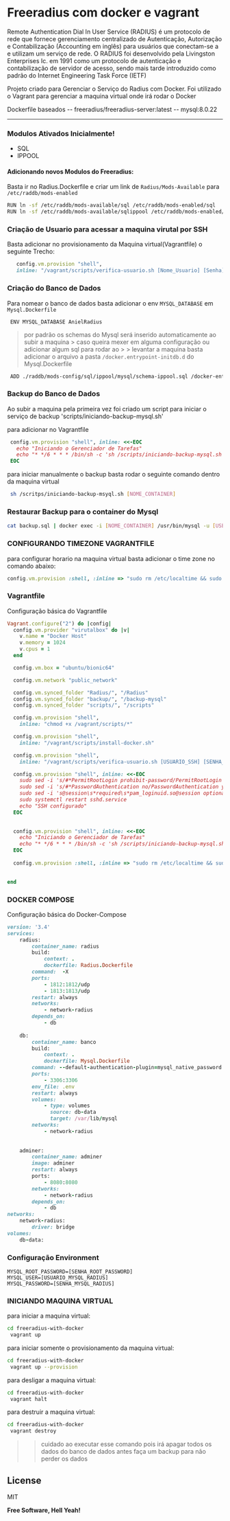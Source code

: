 # Freeradius com docker e vagrant
Remote Authentication Dial In User Service (RADIUS) é um protocolo de rede que fornece gerenciamento centralizado de Autenticação, Autorização e Contabilização (Accounting em inglês) para usuários que conectam-se a e utilizam um serviço de rede. O RADIUS foi desenvolvido pela Livingston Enterprises Ic. em 1991 como um protocolo de autenticação e contabilização de servidor de acesso, sendo mais tarde introduzido como padrão do Internet Engineering Task Force (IETF)

Projeto criado para Gerenciar o Serviço do Radius com Docker. Foi utilizado o Vagrant para gerenciar a maquina virtual onde irá rodar o Docker
 
Dockerfile baseados
    -- freeradius/freeradius-server:latest
    -- mysql:8.0.22
***

### Modulos Ativados Inicialmente!

  - SQL
  - IPPOOL


#### Adicionando novos Modulos do Freeradius:
 Basta ir no Radius.Dockerfile e criar um link de `Radius/Mods-Available` para `/etc/raddb/mods-enabled` 
 
 ```sh
RUN ln -sf /etc/raddb/mods-available/sql /etc/raddb/mods-enabled/sql
RUN ln -sf /etc/raddb/mods-available/sqlippool /etc/raddb/mods-enabled/sqlippool
 ```

### Criação de Usuario para acessar a maquina virutal por SSH
Basta adicionar no provisionamento da Maquina virtual(Vagrantfile) o seguinte Trecho:

 ```rb
    config.vm.provision "shell", 
    inline: "/vagrant/scripts/verifica-usuario.sh [Nome_Usuario] [Senha]"
 ```

### Criação do Banco de Dados
Para nomear o banco de dados basta adicionar o env `MYSQL_DATABASE` em `Mysql.Dockerfile`

```
 ENV MYSQL_DATABASE AnielRadius
```

> por padrão os schemas do Mysql será inserido automaticamente ao subir a maquina > caso queira mexer em alguma configuração ou adicionar algum sql para rodar ao > > levantar a maquina basta adicionar o arquivo a pasta  `/docker.entrypoint-initdb.d` do Mysql.Dockerfile


```sh
 ADD ./raddb/mods-config/sql/ippool/mysql/schema-ippool.sql /docker-entrypoint-initdb.d/
```

### Backup do Banco de Dados
Ao subir a maquina pela primeira vez foi criado um script para iniciar o serviço de backup 'scripts/iniciando-backup-mysql.sh'

para adicionar no Vagrantfile 
 ``` rb
  config.vm.provision "shell", inline: <<-EOC
    echo "Iniciando o Gerenciador de Tarefas"
    echo "* */6 * * * /bin/sh -c 'sh /scripts/iniciando-backup-mysql.sh [NOME_CONTAINER]'" | crontab -
  EOC
 ```

para iniciar manualmente o backup basta rodar o seguinte comando dentro da maquina virtual
 ```sh
  sh /scritps/iniciando-backup-msyql.sh [NOME_CONTAINER]
 ``` 


### Restaurar Backup para o container do Mysql
``` sh
cat backup.sql | docker exec -i [NOME_CONTAINER] /usr/bin/mysql -u [USER_MYSQL] --password=[USER_PASSWORD_MYSQL] [DATABASE]
```

### CONFIGURANDO TIMEZONE VAGRANTFILE
para configurar horario na maquina virtual basta adicionar o time zone no comando abaixo:
``` rb
config.vm.provision :shell, :inline => "sudo rm /etc/localtime && sudo ln -s /usr/share/zoneinfo/America/Sao_Paulo /etc/localtime", run: "always"
```

### Vagrantfile
Configuração básica do Vagrantfile

``` rb
Vagrant.configure("2") do |config|
  config.vm.provider "virutalbox" do |v|
    v.name = "Docker Host"
    v.memory = 1024
    v.cpus = 1
  end

  config.vm.box = "ubuntu/bionic64"

  config.vm.network "public_network"

  config.vm.synced_folder "Radius/", "/Radius"
  config.vm.synced_folder "backup/", "/backup-mysql"
  config.vm.synced_folder "scripts/", "/scripts"

  config.vm.provision "shell",
    inline: "chmod +x /vagrant/scripts/*"

  config.vm.provision "shell",
    inline: "/vagrant/scripts/install-docker.sh"

  config.vm.provision "shell", 
    inline: "/vagrant/scripts/verifica-usuario.sh [USUARIO_SSH] [SENHA_SSH]"

  config.vm.provision "shell", inline: <<-EOC
    sudo sed -i 's/#*PermitRootLogin prohibit-password/PermitRootLogin yes/g' /etc/ssh/sshd_config
    sudo sed -i 's/#*PasswordAuthentication no/PasswordAuthentication yes/g' /etc/ssh/sshd_config
    sudo sed -i 's@session\s*required\s*pam_loginuid.so@session optional pam_loginuid.so@g' /etc/pam.d/sshd
    sudo systemctl restart sshd.service
    echo "SSH configurado"
  EOC

  
  config.vm.provision "shell", inline: <<-EOC
    echo "Iniciando o Gerenciador de Tarefas"
    echo "* */6 * * * /bin/sh -c 'sh /scripts/iniciando-backup-mysql.sh banco'" | crontab -
  EOC
  
  config.vm.provision :shell, :inline => "sudo rm /etc/localtime && sudo ln -s /usr/share/zoneinfo/America/Sao_Paulo /etc/localtime", run: "always"  

  
end

```

### DOCKER COMPOSE
Configuração básica do Docker-Compose
``` rb
version: '3.4'
services: 
    radius:
        container_name: radius
        build:
            context: .
            dockerfile: Radius.Dockerfile
        command:  -X
        ports: 
            - 1812:1812/udp
            - 1813:1813/udp
        restart: always
        networks: 
            - network-radius
        depends_on: 
            - db
    
    db:
        container_name: banco
        build:
            context: .
            dockerfile: Mysql.Dockerfile
        command: --default-authentication-plugin=mysql_native_password
        ports: 
            - 3306:3306
        env_file: .env
        restart: always
        volumes: 
            - type: volumes
              source: db-data
              target: /var/lib/mysql
        networks: 
            - network-radius
        
    
    adminer:
        container_name: adminer
        image: adminer
        restart: always
        ports:
            - 8080:8080
        networks: 
            - network-radius
        depends_on: 
            - db
networks: 
    network-radius:
        driver: bridge
volumes: 
    db-data:
```

### Configuração Environment
``` env
MYSQL_ROOT_PASSWORD=[SENHA_ROOT_PASSWORD]
MYSQL_USER=[USUARIO_MYSQL_RADIUS]
MYSQL_PASSWORD=[SENHA_MYSQL_RADIUS]
```

### INICIANDO MAQUINA VIRTUAL
para iniciar a maquina virtual:

``` sh
cd freeradius-with-docker
 vagrant up
```

para iniciar somente o provisionamento da maquina virtual:

``` sh
cd freeradius-with-docker
 vagrant up --provision
```

para desligar a maquina virtual: 
``` sh
cd freeradius-with-docker
 vagrant halt
```

para destruir a maquina virtual: 
``` sh
cd freeradius-with-docker
 vagrant destroy
```
 >> cuidado ao executar esse comando pois irá apagar todos os dados do banco de dados antes faça um backup para não perder os dados
 
License
----

MIT


**Free Software, Hell Yeah!**
